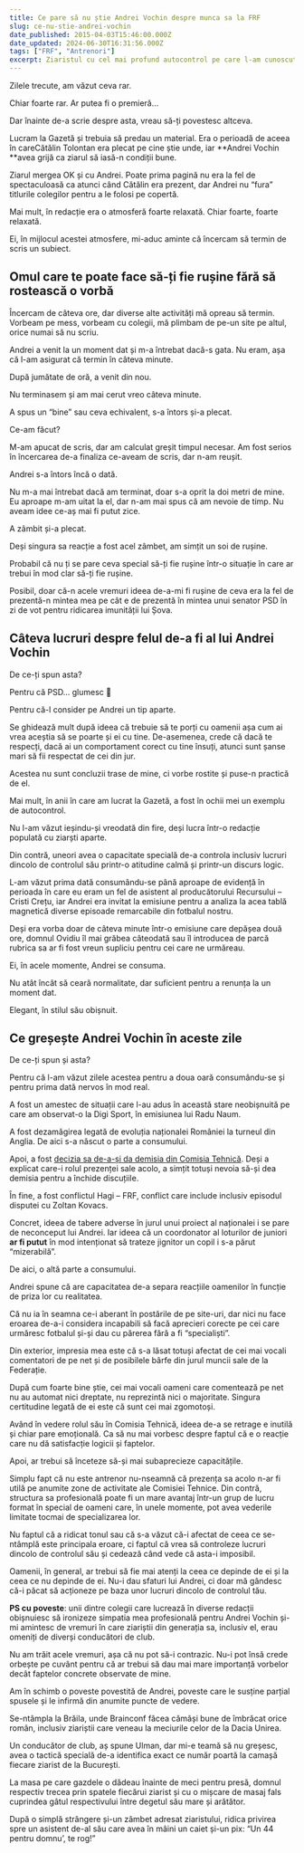 ```yaml
---
title: Ce pare să nu știe Andrei Vochin despre munca sa la FRF
slug: ce-nu-stie-andrei-vochin
date_published: 2015-04-03T15:46:00.000Z
date_updated: 2024-06-30T16:31:56.000Z
tags: ["FRF", "Antrenori"]
excerpt: Ziaristul cu cel mai profund autocontrol pe care l-am cunoscut face eroarea de-a acționa emoțional în funcție de lucruri care chiar nu se află sub controlul său.
---
```


Zilele trecute, am văzut ceva rar.

Chiar foarte rar. Ar putea fi o premieră…

Dar înainte de-a scrie despre asta, vreau să-ți povestesc altceva.

Lucram la Gazetă și trebuia să predau un material. Era o perioadă de aceea în careCătălin Tolontan era plecat pe cine știe unde, iar **Andrei Vochin **avea grijă ca ziarul să iasă-n condiții bune.

Ziarul mergea OK și cu Andrei. Poate prima pagină nu era la fel de spectaculoasă ca atunci când Cătălin era prezent, dar Andrei nu “fura” titlurile colegilor pentru a le folosi pe copertă.

Mai mult, în redacție era o atmosferă foarte relaxată. Chiar foarte, foarte relaxată.

Ei, în mijlocul acestei atmosfere, mi-aduc aminte că încercam să termin de scris un subiect.

## Omul care te poate face să-ți fie rușine fără să rostească o vorbă

Încercam de câteva ore, dar diverse alte activități mă opreau să termin. Vorbeam pe mess, vorbeam cu colegii, mă plimbam de pe-un site pe altul, orice numai să nu scriu.

Andrei a venit la un moment dat și m-a întrebat dacă-s gata. Nu eram, așa că l-am asigurat că termin în câteva minute.

După jumătate de oră, a venit din nou.

Nu terminasem și am mai cerut vreo câteva minute.

A spus un “bine” sau ceva echivalent, s-a întors și-a plecat.

Ce-am făcut?

M-am apucat de scris, dar am calculat greșit timpul necesar. Am fost serios în încercarea de-a finaliza ce-aveam de scris, dar n-am reușit.

Andrei s-a întors încă o dată.

Nu m-a mai întrebat dacă am terminat, doar s-a oprit la doi metri de mine. Eu aproape m-am uitat la el, dar n-am mai spus că am nevoie de timp. Nu aveam idee ce-aș mai fi putut zice.

A zâmbit și-a plecat.

Deși singura sa reacție a fost acel zâmbet, am simțit un soi de rușine.

Probabil că nu ți se pare ceva special să-ți fie rușine într-o situație în care ar trebui în mod clar să-ți fie rușine.

Posibil, doar că-n acele vremuri ideea de-a-mi fi rușine de ceva era la fel de prezentă-n mintea mea pe cât e de prezentă în mintea unui senator PSD în zi de vot pentru ridicarea imunității lui Șova.

## Câteva lucruri despre felul de-a fi al lui Andrei Vochin

De ce-ți spun asta?

Pentru că PSD… glumesc 🙂

Pentru că-l consider pe Andrei un tip aparte.

Se ghidează mult după ideea că trebuie să te porți cu oamenii așa cum ai vrea aceștia să se poarte și ei cu tine. De-asemenea, crede că dacă te respecți, dacă ai un comportament corect cu tine însuți, atunci sunt șanse mari să fii respectat de cei din jur.

Acestea nu sunt concluzii trase de mine, ci vorbe rostite și puse-n practică de el.

Mai mult, în anii în care am lucrat la Gazetă, a fost în ochii mei un exemplu de autocontrol.

Nu l-am văzut ieșindu-și vreodată din fire, deși lucra într-o redacție populată cu ziarști aparte.

Din contră, uneori avea o capacitate specială de-a controla inclusiv lucruri dincolo de controlul său printr-o atitudine calmă și printr-un discurs logic.

L-am văzut prima dată consumându-se până aproape de evidență în perioada în care eu eram un fel de asistent al producătorului Recursului – Cristi Crețu, iar Andrei era invitat la emisiune pentru a analiza la acea tablă magnetică diverse episoade remarcabile din fotbalul nostru.

Deși era vorba doar de câteva minute într-o emisiune care depășea două ore, domnul Ovidiu îl mai grăbea câteodată sau îl introducea de parcă rubrica sa ar fi fost vreun supliciu pentru cei care ne urmăreau.

Ei, în acele momente, Andrei se consuma.

Nu atât încât să ceară normalitate, dar suficient pentru a renunța la un moment dat.

Elegant, în stilul său obișnuit.

## Ce greșește Andrei Vochin în aceste zile

De ce-ți spun și asta?

Pentru că l-am văzut zilele acestea pentru a doua oară consumându-se și pentru prima dată nervos în mod real.

A fost un amestec de situații care l-au adus în această stare neobișnuită pe care am observat-o la Digi Sport, în emisiunea lui Radu Naum.

A fost dezamăgirea legată de evoluția naționalei României la turneul din Anglia. De aici s-a născut o parte a consumului.

Apoi, a fost [decizia sa de-a-și da demisia din Comisia Tehnică](http://www.gsp.ro/fotbal/nationala/andrei-vochin-a-renuntat-la-statutul-de-membru-al-comisiei-tehnice-a-frf-cum-isi-motiveaza-decizia-447151.html). Deși a explicat care-i rolul prezenței sale acolo, a simțit totuși nevoia să-și dea demisia pentru a închide discuțiile.

În fine, a fost conflictul Hagi – FRF, conflict care include inclusiv episodul disputei cu Zoltan Kovacs.

Concret, ideea de tabere adverse în jurul unui proiect al naționalei i se pare de neconceput lui Andrei. Iar ideea că un coordonator al loturilor de juniori **ar fi putut** în mod intenționat să trateze jignitor un copil i s-a părut “mizerabilă”.

De aici, o altă parte a consumului.

Andrei spune că are capacitatea de-a separa reacțiile oamenilor în funcție de priza lor cu realitatea.

Că nu ia în seamna ce-i aberant în postările de pe site-uri, dar nici nu face eroarea de-a-i considera incapabili să facă aprecieri corecte pe cei care urmăresc fotbalul și-și dau cu părerea fără a fi “specialiști”.

Din exterior, impresia mea este că s-a lăsat totuși afectat de cei mai vocali comentatori de pe net și de posibilele bârfe din jurul muncii sale de la Federație.

După cum foarte bine știe, cei mai vocali oameni care comentează pe net nu au automat nici dreptate, nu reprezintă nici o majoritate. Singura certitudine legată de ei este că sunt cei mai zgomotoși.

Având în vedere rolul său în Comisia Tehnică, ideea de-a se retrage e inutilă și chiar pare emoțională. Ca să nu mai vorbesc despre faptul că e o reacție care nu dă satisfacție logicii și faptelor.

Apoi, ar trebui să înceteze să-și mai subaprecieze capacitățile.

Simplu fapt că nu este antrenor nu-nseamnă că prezența sa acolo n-ar fi utilă pe anumite zone de activitate ale Comisiei Tehnice. Din contră, structura sa profesională poate fi un mare avantaj într-un grup de lucru format în special de oameni care, în unele momente, pot avea vederile limitate tocmai de specializarea lor.

Nu faptul că a ridicat tonul sau că s-a văzut că-i afectat de ceea ce se-ntâmplă este principala eroare, ci faptul că vrea să controleze lucruri dincolo de controlul său și cedează când vede că asta-i imposibil.

Oamenii, în general, ar trebui să fie mai atenți la ceea ce depinde de ei și la ceea ce nu depinde de ei. Nu-i dau sfaturi lui Andrei, ci doar mă gândesc că-i păcat să acționeze pe baza unor lucruri dincolo de controlul tău.

**PS cu poveste**: unii dintre colegii care lucrează în diverse redacții obișnuiesc să ironizeze simpatia mea profesională pentru Andrei Vochin și-mi amintesc de vremuri în care ziariștii din generația sa, inclusiv el, erau omeniți de diverși conducători de club.

Nu am trăit acele vremuri, așa că nu pot să-i contrazic. Nu-i pot însă crede orbește pe cuvânt pentru că ar trebui să dau mai mare importanță vorbelor decât faptelor concrete observate de mine.

Am în schimb o poveste povestită de Andrei, poveste care le susține parțial spusele și le infirmă din anumite puncte de vedere.

Se-ntâmpla la Brăila, unde Brainconf făcea cămăși bune de îmbrăcat orice român, inclusiv ziariștii care veneau la meciurile celor de la Dacia Unirea.

Un conducător de club, aș spune Ulman, dar mi-e teamă să nu greșesc, avea o tactică specială de-a identifica exact ce număr poartă la camașă fiecare ziarist de la București.

La masa pe care gazdele o dădeau înainte de meci pentru presă, domnul respectiv trecea prin spatele fiecărui ziarist și cu o mișcare de masaj fals cuprindea gâtul respectivului între degetul său mare și arătător.

După o simplă strângere și-un zâmbet adresat ziaristului, ridica privirea spre un asistent de-al său care avea în mâini un caiet și-un pix: “Un 44 pentru domnu’, te rog!”
